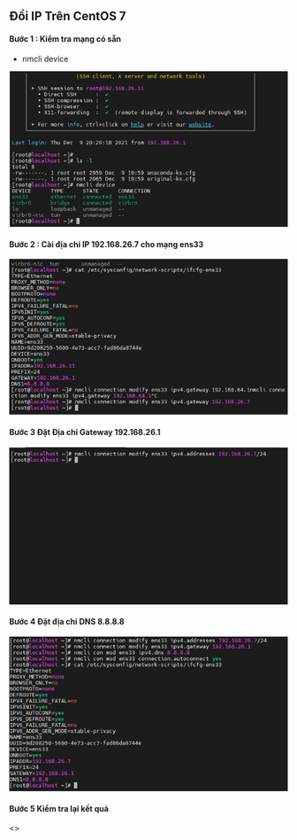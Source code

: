 ## Đổi IP Trên CentOS 7 
#### Bước 1 : Kiểm tra mạng có sẵn 
 + nmcli device 
 <img src = "img/Screenshot_2.png" >

#### Bước 2 : Cài địa chi IP 192.168.26.7 cho mạng ens33 
 <img src = "img/Screenshot_3.png" >
 
 #### Bước 3 Đặt Địa chỉ Gateway 192.168.26.1
 <img src = "img/Screenshot_4.png" >

#### Bước 4 Đặt địa chỉ DNS 8.8.8.8
 <img src = "img/Screenshot_5.png" >

#### Bước 5 Kiểm tra lại kết quả 

<>